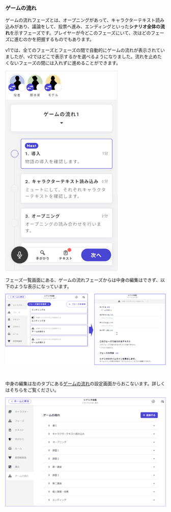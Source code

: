### ゲームの流れ

ゲームの流れフェーズとは、オープニングがあって、キャラクターテキスト読み込みがあり、議論をして、投票へ進み、エンディングといった**シナリオ全体の流れ**を示すフェーズです。プレイヤーが今どこのフェーズにいて、次はどのフェーズに進むのかを把握するものでもあります。

v1では、全てのフェーズとフェーズの間で自動的にゲームの流れが表示されていましたが、v2ではどこで表示するかを選べるようになりました。流れを止めたくないフェーズの間には入れずに進めることができます。

<img src="../../images/timeline1.png" width="70%" />

フェーズ一覧画面にある、ゲームの流れフェーズからは中身の編集はできず、以下のような表示になっています。

![](../../images/timeline2.png)

<br>

中身の編集は左のタブにある[ゲームの流れ](/overview/timeline.md)の設定画面からおこないます。詳しくはそちらをご覧ください。

![](../../images/timeline3.png)
